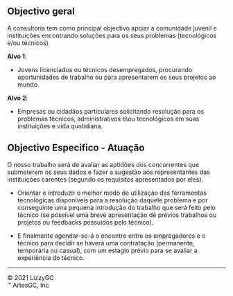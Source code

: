 ## Objectivo geral

A consultoria tem como principal objectivo apoiar a comunidade juvenil e instituições encontrando soluções para os seus problemas (tecnológicos e/ou técnicos)

**Alvo 1**:

- Jovens licenciados ou técnicos desempregados, procurando oportunidades de trabalho ou para apresentarem os seus projetos ao mundo.

**Alvo 2**:

- Empresas ou cidadãos particulares solicitando resolução para os problemas técnicos, administrativos e\ou tecnológicos em suas instituições e vida quotidiana.

## Objectivo Especifico - Atuação

O nosso trabalho será de avaliar as aptidões dos concorrentes que submeterem os seus dados e fazer a sugestão aos representantes das instituições carentes (segundo os requisitos apresentados por eles).

- Orientar e introduzir o melhor modo de utilização das ferramentas tecnológicas disponíveis para a resolução daquele problema e por conseguinte uma pequena introdução do trabalho que será feito pelo técnico (se possível uma breve apresentação de prévios trabalhos ou projetos ou feedbacks possuídos pelo técnico).

- E finalmente agendar-se-á o encontro entre os empregadores e o técnico para decidir se haverá uma contratação (permanente, temporária ou casual), com um estágio prévio para se avaliar a experiência do técnico.

---

&copy; 2021 LizzyGC \
&trade; ArtesGC, Inc
